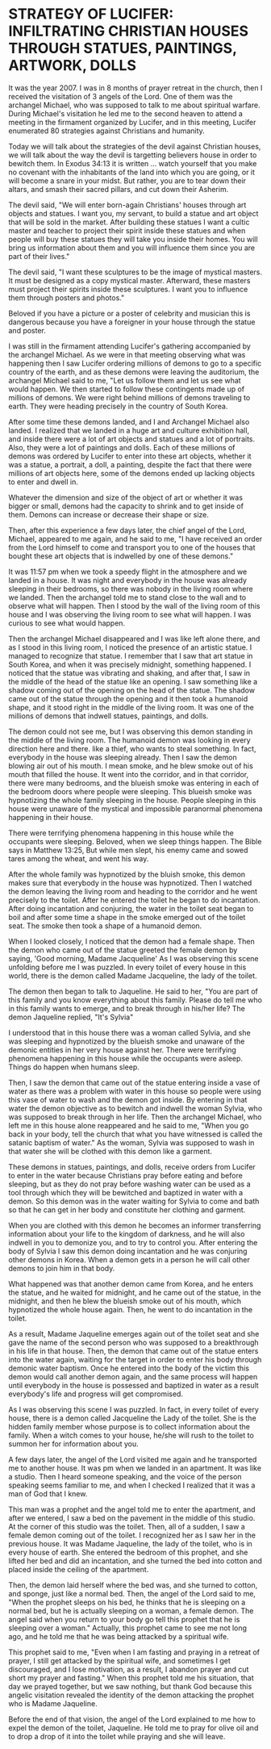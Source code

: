 # STRATEGY OF LUCIFER: INFILTRATING CHRISTIAN HOUSES THROUGH STATUES, PAINTINGS, ARTWORK, DOLLS

It was the year 2007. I was in 8 months of prayer retreat in the church, then I received the visitation of 3 angels of the Lord. One of them was the archangel Michael, who was supposed to talk to me about spiritual warfare. During Michael's visitation he led me to the second heaven to attend a meeting in the firmament organized by Lucifer, and in this meeting, Lucifer enumerated 80 strategies against Christians and humanity.

Today we will talk about the strategies of the devil against Christian houses, we will talk about the way the devil is targetting believers house in order to bewitch them. In Exodus 34:13 it is written ... watch yourself that you make no covenant with the inhabitants of the land into which you are going, or it will become a snare in your midst. But rather, you are to tear down their altars, and smash their sacred pillars, and cut down their Asherim.

The devil said, "We will enter born-again Christians' houses through art objects and statues. I want you, my servant, to build a statue and art object that will be sold in the market. After building these statues I want a cultic master and teacher to project their spirit inside these statues and when people will buy these statues they will take you inside their homes. You will bring us information about them and you will influence them since you are part of their lives."

The devil said, "I want these sculptures to be the image of mystical masters. It must be designed as a copy mystical master. Afterward, these masters must project their spirits inside these sculptures. I want you to influence them through posters and photos."

Beloved if you have a picture or a poster of celebrity and musician this is dangerous because you have a foreigner in your house through the statue and poster.

I was still in the firmament attending Lucifer's gathering accompanied by the archangel Michael. As we were in that meeting observing what was happening then I saw Lucifer ordering millions of demons to go to a specific country of the earth, and as these demons were leaving the auditorium, the archangel Michael said to me, "Let us follow them and let us see what would happen. We then started to follow these contingents made up of millions of demons. We were right behind millions of demons traveling to earth. They were heading precisely in the country of South Korea.

After some time these demons landed, and I and Archangel Michael also landed. I realized that we landed in a huge art and culture exhibition hall, and inside there were a lot of art objects and statues and a lot of portraits. Also, they were a lot of paintings and dolls. Each of these millions of demons was ordered by Lucifer to enter into these art objects, whether it was a statue, a portrait, a doll, a painting, despite the fact that there were millions of art objects here, some of the demons ended up lacking objects to enter and dwell in.

Whatever the dimension and size of the object of art or whether it was bigger or small, demons had the capacity to shrink and to get inside of them. Demons can increase or decrease their shape or size.

Then, after this experience a few days later, the chief angel of the Lord, Michael, appeared to me again, and he said to me, "I have received an order from the Lord himself to come and transport you to one of the houses that bought these art objects that is indwelled by one of these demons."

It was 11:57 pm when we took a speedy flight in the atmosphere and we landed in a house. It was night and everybody in the house was already sleeping in their bedrooms, so there was nobody in the living room where we landed. Then the archangel told me to stand close to the wall and to observe what will happen. Then I stood by the wall of the living room of this house and I was observing the living room to see what will happen. I was curious to see what would happen.

Then the archangel Michael disappeared and I was like left alone there, and as I stood in this living room, I noticed the presence of an artistic statue. I managed to recognize that statue. I remember that I saw that art statue in South Korea, and when it was precisely midnight, something happened. I noticed that the statue was vibrating and shaking, and after that, I saw in the middle of the head of the statue like an opening. I saw something like a shadow coming out of the opening on the head of the statue. The shadow came out of the statue through the opening and it then took a humanoid shape, and it stood right in the middle of the living room. It was one of the millions of demons that indwell statues, paintings, and dolls.

The demon could not see me, but I was observing this demon standing in the middle of the living room. The humanoid demon was looking in every direction here and there. like a thief, who wants to steal something. In fact, everybody in the house was sleeping already. Then I saw the demon blowing air out of his mouth. I mean smoke, and he blew smoke out of his mouth that filled the house. It went into the corridor, and in that corridor, there were many bedrooms, and the blueish smoke was entering in each of the bedroom doors where people were sleeping. This blueish smoke was hypnotizing the whole family sleeping in the house. People sleeping in this house were unaware of the mystical and impossible paranormal phenomena happening in their house.

There were terrifying phenomena happening in this house while the occupants were sleeping. Beloved, when we sleep things happen. The Bible says in Matthew 13:25, But while men slept, his enemy came and sowed tares among the wheat, and went his way.

After the whole family was hypnotized by the bluish smoke, this demon makes sure that everybody in the house was hypnotized. Then I watched the demon leaving the living room and heading to the corridor and he went precisely to the toilet. After he entered the toilet he began to do incantation. After doing incantation and conjuring, the water in the toilet seat began to boil and after some time a shape in the smoke emerged out of the toilet seat. The smoke then took a shape of a humanoid demon.

When I looked closely, I noticed that the demon had a female shape. Then the demon who came out of the statue greeted the female demon by saying, 'Good morning, Madame Jacqueline' As I was observing this scene unfolding before me I was puzzled. In every toilet of every house in this world, there is the demon called Madame Jacqueline, the lady of the toilet.

The demon then began to talk to Jaqueline. He said to her, "You are part of this family and you know everything about this family. Please do tell me who in this family wants to emerge, and to break through in his/her life? The demon Jaqueline replied, "It's Sylvia"

I understood that in this house there was a woman called Sylvia, and she was sleeping and hypnotized by the blueish smoke and unaware of the demonic entities in her very house against her. There were terrifying phenomena happening in this house while the occupants were asleep. Things do happen when humans sleep.

Then, I saw the demon that came out of the statue entering inside a vase of water as there was a problem with water in this house so people were using this vase of water to wash and the demon got inside. By entering in that water the demon objective as to bewitch and indwell the woman Sylvia, who was supposed to break through in her life. Then the archangel Michael, who left me in this house alone reappeared and he said to me, "When you go back in your body, tell the church that what you have witnessed is called the satanic baptism of water." As the woman, Sylvia was supposed to wash in that water she will be clothed with this demon like a garment.

These demons in statues, paintings, and dolls, receive orders from Lucifer to enter in the water because Christians pray before eating and before sleeping, but as they do not pray before washing water can be used as a tool through which they will be bewitched and baptized in water with a demon. So this demon was in the water waiting for Sylvia to come and bath so that he can get in her body and constitute her clothing and garment.

When you are clothed with this demon he becomes an informer transferring information about your life to the kingdom of darkness, and he will also indwell in you to demonize you, and to try to control you. After entering the body of Sylvia I saw this demon doing incantation and he was conjuring other demons in Korea. When a demon gets in a person he will call other demons to join him in that body.

What happened was that another demon came from Korea, and he enters the statue, and he waited for midnight, and he came out of the statue, in the midnight, and then he blew the blueish smoke out of his mouth, which hypnotized the whole house again. Then, he went to do incantation in the toilet.

As a result, Madame Jaqueline emerges again out of the toilet seat and she gave the name of the second person who was supposed to a breakthrough in his life in that house. Then, the demon that came out of the statue enters into the water again, waiting for the target in order to enter his body through demonic water baptism. Once he entered into the body of the victim this demon would call another demon again, and the same process will happen until everybody in the house is possessed and baptized in water as a result everybody's life and progress will get compromised.

As I was observing this scene I was puzzled. In fact, in every toilet of every house, there is a demon called Jacqueline the Lady of the toilet. She is the hidden family member whose purpose is to collect information about the family. When a witch comes to your house, he/she will rush to the toilet to summon her for information about you.

A few days later, the angel of the Lord visited me again and he transported me to another house. It was pm when we landed in an apartment. It was like a studio. Then I heard someone speaking, and the voice of the person speaking seems familiar to me, and when I checked I realized that it was a man of God that I knew.

This man was a prophet and the angel told me to enter the apartment, and after we entered, I saw a bed on the pavement in the middle of this studio. At the corner of this studio was the toilet. Then, all of a sudden, I saw a female demon coming out of the toilet. I recognized her as I saw her in the previous house. It was Madame Jaqueline, the lady of the toilet, who is in every house of earth. She entered the bedroom of this prophet, and she lifted her bed and did an incantation, and she turned the bed into cotton and placed inside the ceiling of the apartment.

Then, the demon laid herself where the bed was, and she turned to cotton, and sponge, just like a normal bed. Then, the angel of the Lord said to me, "When the prophet sleeps on his bed, he thinks that he is sleeping on a normal bed, but he is actually sleeping on a woman, a female demon. The angel said when you return to your body go tell this prophet that he is sleeping over a woman." Actually, this prophet came to see me not long ago, and he told me that he was being attacked by a spiritual wife.

This prophet said to me, "Even when I am fasting and praying in a retreat of prayer, I still get attacked by the spiritual wife, and sometimes I get discouraged, and I lose motivation, as a result, I abandon prayer and cut short my prayer and fasting." When this prophet told me his situation, that day we prayed together, but we saw nothing, but thank God because this angelic visitation revealed the identity of the demon attacking the prophet who is Madame Jaqueline.

Before the end of that vision, the angel of the Lord explained to me how to expel the demon of the toilet, Jaqueline. He told me to pray for olive oil and to drop a drop of it into the toilet while praying and she will leave.
